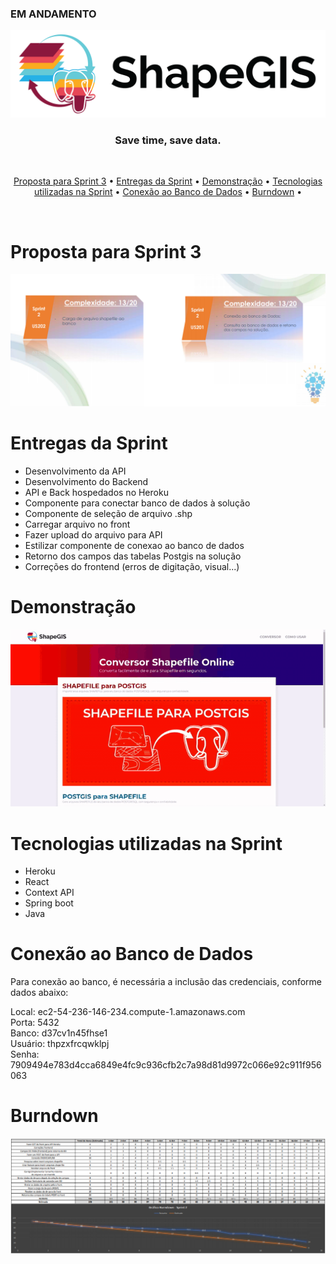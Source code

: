 ### EM ANDAMENTO
<div align="center">
    <img src="/assets/images/png/shapegis-logo.png">
</div>

<h3 align="center"> 
Save time, save data. </h3> <br>

 <p align="center">
    <a href="#Proposta-para-Sprint-2">Proposta para Sprint 3</a> •
    <a href="#Entrega-da-Sprint">Entregas da Sprint</a> •
    <a href="#Demonstração">Demonstração</a> •
    <a href="#Tecnologias-utilizadas-na-Sprint">Tecnologias utilizadas na Sprint</a> •
    <a href="#Conexão-ao-Banco-de-Dados">Conexão ao Banco de Dados</a> •
    <a href="#Burndown">Burndown</a> •
 </p> 
 <br>

# Proposta para Sprint 3
<div align="center">
    <img src="/assets/images/png/cards-sprint2.PNG">
</div>

# Entregas da Sprint
 
* Desenvolvimento da API
* Desenvolvimento do Backend
* API e Back hospedados no Heroku
* Componente para conectar banco de dados à solução
* Componente de seleção de arquivo .shp
* Carregar arquivo no front
* Fazer upload do arquivo para API
* Estilizar componente de conexao ao banco de dados
* Retorno dos campos das tabelas Postgis na solução
* Correções do frontend (erros de digitação, visual...)

# Demonstração

<div align="center">
    <img src="/assets/images/gif/demo-sprint-2.gif">
</div>

# Tecnologias utilizadas na Sprint

- Heroku
- React
- Context API
- Spring boot
- Java

# Conexão ao Banco de Dados

Para conexão ao banco, é necessária a inclusão das credenciais, conforme dados abaixo:

Local: ec2-54-236-146-234.compute-1.amazonaws.com<br>
Porta: 5432<br>
Banco: d37cv1n45fhse1<br>
Usuário: thpzxfrcqwklpj<br>
Senha: 7909494e783d4cca6849e4fc9c936cfb2c7a98d81d9972c066e92c911f956063<br>

# Burndown

<div align="center">
    <img src="/assets/images/png/burndown-sprint2.PNG">
</div>

